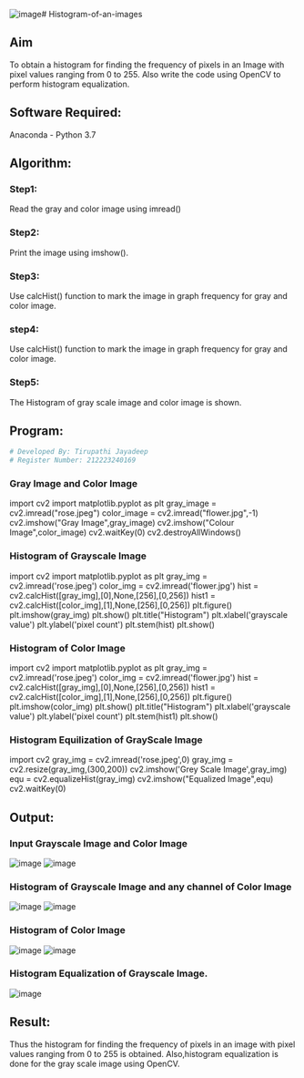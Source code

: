 ![image](https://github.com/23004426/Histogram-of-an-images/assets/144979327/443bce64-f2d4-40bb-b60d-4c8c02a6b773)# Histogram-of-an-images
## Aim
To obtain a histogram for finding the frequency of pixels in an Image with pixel values ranging from 0 to 255. Also write the code using OpenCV to perform histogram equalization.

## Software Required:
Anaconda - Python 3.7

## Algorithm:
### Step1:
Read the gray and color image using imread()

### Step2:
Print the image using imshow().

### Step3:
Use calcHist() function to mark the image in graph frequency for gray and color image.

### step4:
Use calcHist() function to mark the image in graph frequency for gray and color image.

### Step5:
The Histogram of gray scale image and color image is shown.


## Program:
```python
# Developed By: Tirupathi Jayadeep
# Register Number: 212223240169
```

### Gray Image and Color Image
import cv2
import matplotlib.pyplot as plt
gray_image = cv2.imread("rose.jpeg")
color_image = cv2.imread("flower.jpg",-1)
cv2.imshow("Gray Image",gray_image)
cv2.imshow("Colour Image",color_image)
cv2.waitKey(0)
cv2.destroyAllWindows()

### Histogram of Grayscale Image
import cv2
import matplotlib.pyplot as plt
gray_img = cv2.imread('rose.jpeg')
color_img = cv2.imread('flower.jpg')
hist = cv2.calcHist([gray_img],[0],None,[256],[0,256])
hist1 = cv2.calcHist([color_img],[1],None,[256],[0,256])
plt.figure()
plt.imshow(gray_img)
plt.show()
plt.title("Histogram")
plt.xlabel('grayscale value')
plt.ylabel('pixel count')
plt.stem(hist)
plt.show()

### Histogram of Color Image
import cv2
import matplotlib.pyplot as plt
gray_img = cv2.imread('rose.jpeg')
color_img = cv2.imread('flower.jpg')
hist = cv2.calcHist([gray_img],[0],None,[256],[0,256])
hist1 = cv2.calcHist([color_img],[1],None,[256],[0,256])
plt.figure()
plt.imshow(color_img)
plt.show()
plt.title("Histogram")
plt.xlabel('grayscale value')
plt.ylabel('pixel count')
plt.stem(hist1)
plt.show()

### Histogram Equilization of GrayScale Image
import cv2
gray_img = cv2.imread('rose.jpeg',0)
gray_img = cv2.resize(gray_img,(300,200))
cv2.imshow('Grey Scale Image',gray_img)
equ = cv2.equalizeHist(gray_img)
cv2.imshow("Equalized Image",equ)
cv2.waitKey(0)




## Output:
### Input Grayscale Image and Color Image
![image](https://github.com/23004426/Histogram-of-an-images/assets/144979327/042c163f-9668-4892-bd70-6ae94d471dca)
![image](https://github.com/23004426/Histogram-of-an-images/assets/144979327/aa4c9c0d-a9e4-4389-a60d-94502d0f78af)


### Histogram of Grayscale Image and any channel of Color Image
![image](https://github.com/23004426/Histogram-of-an-images/assets/144979327/a6bdc5c7-05af-4d17-9872-fd6a4d542eeb)
![image](https://github.com/23004426/Histogram-of-an-images/assets/144979327/e342f158-f131-4dc2-9c0d-6396d3968ccb)



###  Histogram of Color Image 
![image](https://github.com/23004426/Histogram-of-an-images/assets/144979327/b0bc1068-efbd-47d2-a2bb-c62111d443b8)
![image](https://github.com/23004426/Histogram-of-an-images/assets/144979327/5c9124b4-36bf-4020-a930-c186ef8d852a)

### Histogram Equalization of Grayscale Image.
![image](https://github.com/23004426/Histogram-of-an-images/assets/144979327/c6d2ed92-50ee-4c37-b810-ddeeadb848da)


## Result: 
Thus the histogram for finding the frequency of pixels in an image with pixel values ranging from 0 to 255 is obtained. Also,histogram equalization is done for the gray scale image using OpenCV.
